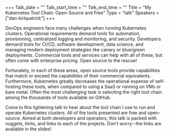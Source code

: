 +++
Talk_date = ""
Talk_start_time = ""
Talk_end_time = ""
Title = "My Kubernetes Tool Chain: Open-Source and Free"
Type = "talk"
Speakers = ["dan-kirkpatrick"]
+++

DevOps engineers face many challenges when running Kubernetes clusters.  Operational requirements demand tools for automation, provisioning, centralized logging and monitoring, and security.  Developers demand tools for CI/CD, software development, data science, and managing modern deployment strategies like canary or blue/green deployments.  Commercial tools and services can help with all of these, but often come with enterprise pricing.  Open source to the rescue!

Fortunately, in each of these areas, open source tools provide capabilities that match or exceed the capabilities of their commercial equivalents.  Furthermore, Kubernetes greatly decreases the operational expense of self-hosting these tools, when compared to using a SaaS or running on VMs or bare metal.   Often the most challenging task is selecting the right tool chain among the thousands of tools available on GitHub.  

Come to this lightening talk to hear about the tool chain I use to run and operate Kubernetes clusters.  All of the tools presented are free and open-source.  Aimed at both developers and operators, this talk is packed with nuggets, hints, and links to each of the projects.  Don't worry--the links are available in the slides!